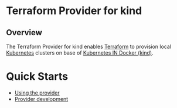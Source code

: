 
# Terraform Provider for kind


## Overview

The Terraform Provider for kind enables [Terraform](https://www.terraform.io) to provision local [Kubernetes](https://kubernetes.io) clusters on base of [Kubernetes IN Docker (kind)](https://github.com/kubernetes-sigs/kind).

# Quick Starts
- [Using the provider](./docs/USAGE.md)
- [Provider development](./docs/DEVELOPMENT.md)
